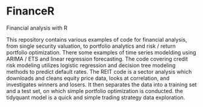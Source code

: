 # FinanceR
Financial analysis with R

This repository contains various examples of code for financial analysis, from single security valuation, to portfolio analytics and risk / return portfolio optimization. There some examples of time series modelding using ARIMA / ETS and linear regression forecasting. The code covering credit risk modeling utilizes logistic regression and decision tree modeling methods to predict default rates. The REIT code is a sector analysis which downloads and cleans equity price data, looks at correlation, and investigates winners and losers. It then separates the data into a training set and a test set, on which simple portfolio optimization is conducted. the tidyquant model is a quick and simple trading strategy data exploration. 
